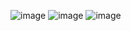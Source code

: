 ![image](https://github.com/user-attachments/assets/6fc17654-7fdd-455e-95aa-8d780c3269e6)
![image](https://github.com/user-attachments/assets/cefbd331-d54b-489a-9955-357a2fc88321)
![image](https://github.com/user-attachments/assets/9e43b88e-4118-41fc-9c63-7f205e30fb24)
